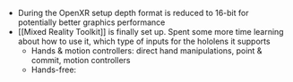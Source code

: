 - During the OpenXR setup depth format is reduced to 16-bit for potentially better graphics performance
- [[Mixed Reality Toolkit]] is finally set up. Spent some more time learning about how to use it, which type of inputs for the hololens it supports
	- Hands & motion controllers: direct hand manipulations, point & commit, motion controllers
	- Hands-free: